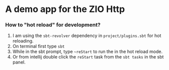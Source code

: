 # A demo app for the ZIO Http

### How to "hot reload" for development?
1. I am using the `sbt-revolver` dependency in `project/plugins.sbt` for hot reloading.
2. On terminal first type `sbt`
3. While in the sbt prompt, type `~reStart` to run the in the hot reload mode.
4. Or from intellij double click the `reStart` task from the `sbt tasks` in the sbt panel.